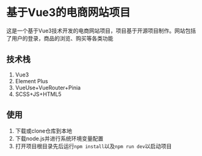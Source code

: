 # 基于Vue3的电商网站项目
这是一个基于Vue3技术开发的电商网站项目，项目基于开源项目制作。网站包括了用户的登录，商品的浏览、购买等各类功能
## 技术栈
1. Vue3
2. Element Plus
3. VueUse+VueRouter+Pinia
4. SCSS+JS+HTML5
## 使用
1. 下载或clone仓库到本地
2. 下载node.js并进行系统环境变量配置
3. 打开项目根目录先后运行`npm install`以及`npm run dev`以启动项目
